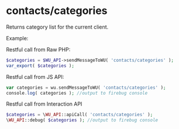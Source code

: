 contacts/categories
===

Returns category list for the current client.

Example:

Restful call from Raw PHP:
```php
$categories = $WU_API->sendMessageToWU( 'contacts/categories' );
var_export( $categories );
```

Restful call from JS API:
```php
var categories = wu.sendMessageToWU( 'contacts/categories' );
console.log( categories ); //output to firebug console
```

Restful call from Interaction API
```php
$categories = \WU_API::apiCall( 'contacts/categories' );
\WU_API::debug( $categories ); //output to firebug console
```

